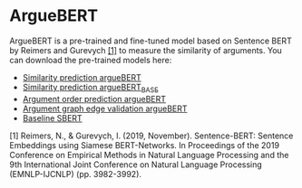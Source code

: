 # ArgueBERT
ArgueBERT is a pre-trained and fine-tuned model based on Sentence BERT by Reimers and Gurevych [[1]](https://aclanthology.org/D19-1410/) to measure the similarity of arguments.
You can download the pre-trained models here:
* [Similarity prediction argueBERT](https://docs.google.com/uc?export=download&id=1IO-PE6YRI3SufFe0T7DHEht0jsFFLyrm&confirm=KiBX&id=1IO-PE6YRI3SufFe0T7DHEht0jsFFLyrm)
* [Similarity prediction argueBERT<sub>BASE</sub>](https://docs.google.com/uc?export=download&id=1vdnF7ec-88jwEOX4L2HX6gbna9AyjX0k&confirm=k5Bt&id=1vdnF7ec-88jwEOX4L2HX6gbna9AyjX0k)
* [Argument order prediction argueBERT](https://docs.google.com/uc?export=download&id=1Hps45usCYU855I5dCZSYWLv2oPhLOTWM&confirm=r3hA&id=1Hps45usCYU855I5dCZSYWLv2oPhLOTWM)
* [Argument graph edge validation argueBERT](https://docs.google.com/uc?export=download&id=1dZocyeAL2RLcA-Sod92SwxkpyJgqueNT&confirm=iKjt&id=1dZocyeAL2RLcA-Sod92SwxkpyJgqueNT)
* [Baseline SBERT](https://docs.google.com/uc?export=download&id=14nOUT6XgDjnwTXmlqPm3OXcJ56AnjEeg&confirm=Hi7H&id=14nOUT6XgDjnwTXmlqPm3OXcJ56AnjEeg)

[1] Reimers, N., & Gurevych, I. (2019, November). Sentence-BERT: Sentence Embeddings using Siamese BERT-Networks. In Proceedings of the 2019 Conference on Empirical Methods in Natural Language Processing and the 9th International Joint Conference on Natural Language Processing (EMNLP-IJCNLP) (pp. 3982-3992).